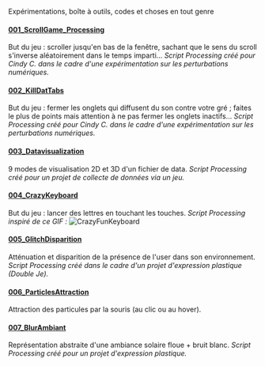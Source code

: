 Expérimentations, boîte à outils, codes et choses en tout genre

#### [001_ScrollGame_Processing](001_ScrollGame_Processing/)
But du jeu : scroller jusqu'en bas de la fenêtre, sachant que le sens du scroll s'inverse aléatoirement dans le temps imparti…
*Script Processing créé pour Cindy C. dans le cadre d'une expérimentation sur les perturbations numériques.*

#### [002_KillDatTabs](002_KillDatTabs/)
But du jeu : fermer les onglets qui diffusent du son contre votre gré ; faites le plus de points mais attention à ne pas fermer les onglets inactifs…
*Script Processing créé pour Cindy C. dans le cadre d'une expérimentation sur les perturbations numériques.*

#### [003_Datavisualization](003_Datavisualization/)
9 modes de visualisation 2D et 3D d'un fichier de data.
*Script Processing créé pour un projet de collecte de données via un jeu.*

#### [004_CrazyKeyboard](004_CrazyKeyboard/)
But du jeu : lancer des lettres en touchant les touches.
*Script Processing inspiré de ce GIF :*
![CrazyFunKeyboard](004_CrazyKeyboard/crazyFunKeyboard.gif)

#### [005_GlitchDisparition](005_GlitchDisparition/)
Atténuation et disparition de la présence de l'user dans son environnement.
*Script Processing créé dans le cadre d'un projet d'expression plastique (Double Je).*

#### [006_ParticlesAttraction](006_ParticlesAttraction/)
Attraction des particules par la souris (au clic ou au hover).

#### [007_BlurAmbiant](007_BlurAmbiant/)
Représentation abstraite d'une ambiance solaire floue + bruit blanc.
*Script Processing créé pour un projet d'expression plastique.*
